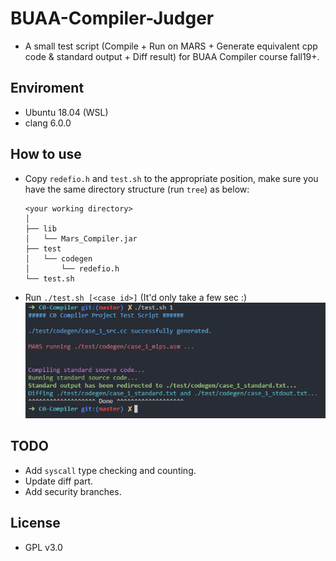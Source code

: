 # BUAA-Compiler-Judger
  - A small test script (Compile + Run on MARS + Generate equivalent cpp code &amp; standard output + Diff result) for BUAA Compiler course fall19+.

## Enviroment
  - Ubuntu 18.04 (WSL)
  - clang 6.0.0
  
## How to use
  - Copy `redefio.h` and `test.sh` to the appropriate position, make sure you have the same directory structure (run `tree`) as below:
    ```
    <your working directory>
    │
    ├── lib
    │   └── Mars_Compiler.jar
    ├── test
    │   └── codegen
    │       └── redefio.h
    └── test.sh
    ```
  - Run `./test.sh [<case id>]` (It'd only take a few sec :)
    ![should be like this](./res/run_sample.png)

## TODO
  - Add `syscall` type checking and counting.
  - Update diff part.
  - Add security branches.

## License
  - GPL v3.0